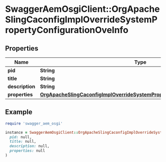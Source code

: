 # SwaggerAemOsgiClient::OrgApacheSlingCaconfigImplOverrideSystemPropertyConfigurationOveInfo

## Properties

| Name | Type | Description | Notes |
| ---- | ---- | ----------- | ----- |
| **pid** | **String** |  | [optional] |
| **title** | **String** |  | [optional] |
| **description** | **String** |  | [optional] |
| **properties** | [**OrgApacheSlingCaconfigImplOverrideSystemPropertyConfigurationOveProperties**](OrgApacheSlingCaconfigImplOverrideSystemPropertyConfigurationOveProperties.md) |  | [optional] |

## Example

```ruby
require 'swagger_aem_osgi'

instance = SwaggerAemOsgiClient::OrgApacheSlingCaconfigImplOverrideSystemPropertyConfigurationOveInfo.new(
  pid: null,
  title: null,
  description: null,
  properties: null
)
```

